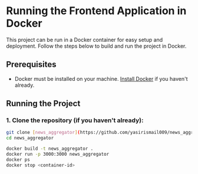 # Running the Frontend Application in Docker

This project can be run in a Docker container for easy setup and deployment. Follow the steps below to build and run the project in Docker.

## Prerequisites

- Docker must be installed on your machine. [Install Docker](https://docs.docker.com/get-docker/) if you haven't already.

## Running the Project

### 1. Clone the repository (if you haven't already):

```bash
git clone [news_aggregator](https://github.com/yasirismail009/news_aggregator.git)
cd news_aggregator

docker build -t news_aggregator .
docker run -p 3000:3000 news_aggregator
docker ps
docker stop <container-id>
